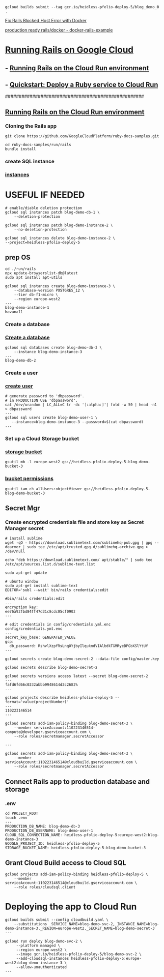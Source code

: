 
```
gcloud builds submit --tag gcr.io/heidless-pfolio-deploy-5/blog_demo_0 .

```

[Fix Rails Blocked Host Error with Docker](https://danielabaron.me/blog/rails-blocked-host-docker-fix/)

[production ready rails/docker - docker-rails-example](https://github.com/nickjj/docker-rails-example)

# [Running Rails on Google Cloud](https://cloud.google.com/ruby/rails)
## - [Running Rails on the Cloud Run environment ](https://cloud.google.com/ruby/rails/run)
## - [Quickstart: Deploy a Ruby service to Cloud Run](https://cloud.google.com/run/docs/quickstarts/build-and-deploy/deploy-ruby-service)

###################################################

## [Running Rails on the Cloud Run environment ](https://cloud.google.com/ruby/rails/run)

### Cloning the Rails app
```
git clone https://github.com/GoogleCloudPlatform/ruby-docs-samples.git

cd ruby-docs-samples/run/rails
bundle install
```

### create SQL instance
### [instances](https://console.cloud.google.com/sql/instances?project=heidless-pfolio-deploy-5)

# USEFUL IF NEEDED
```
# enable/diable deletion protection
gcloud sql instances patch blog-demo-db-1 \
    --deletion-protection

gcloud sql instances patch blog-demo-instance-2 \
    --no-deletion-protection

```

```
gcloud sql instances delete blog-demo-instance-2 \
--project=heidless-pfolio-deploy-5

```

## prep OS
```
cd ./run/rails
npx update-browserslist-db@latest
sudo apt install apt-utils
```

```
gcloud sql instances create blog-demo-instance-3 \
    --database-version POSTGRES_12 \
    --tier db-f1-micro \
    --region europe-west2
---
blog-demo-instance-1
havana11
```

### Create a database
### [Create a database](https://console.cloud.google.com/sql/instances/blog-demo-instance-1/databases?project=heidless-pfolio-deploy-5)

```
gcloud sql databases create blog-demo-db-3 \
    --instance blog-demo-instance-3
---
blog-demo-db-2
```

### Create a user
### [create user](https://console.cloud.google.com/sql/instances/blog-demo-instance-1/users?project=heidless-pfolio-deploy-5)

```
# generate password to 'dbpassword'.
# in PRODUCTION USE 'dbpassword'. 
cat /dev/urandom | LC_ALL=C tr -dc '[:alpha:]'| fold -w 50 | head -n1 > dbpassword
---
gcloud sql users create blog-demo-user-1 \
   --instance=blog-demo-instance-3 --password=$(cat dbpassword)
---

```
### Set up a Cloud Storage bucket
### [storage bucket](https://console.cloud.google.com/storage/browser?referrer=search&project=heidless-pfolio-deploy-5&prefix=&forceOnBucketsSortingFiltering=true)

```
gsutil mb -l europe-west2 gs://heidless-pfolio-deploy-5-blog-demo-bucket-3

```

### [bucket permissions]()
```
gsutil iam ch allUsers:objectViewer gs://heidless-pfolio-deploy-5-blog-demo-bucket-3
```

## Secret Mgr
### Create encrypted credentials file and store key as Secret Manager secret
```
# install sublime
wget -qO - https://download.sublimetext.com/sublimehq-pub.gpg | gpg --dearmor | sudo tee /etc/apt/trusted.gpg.d/sublimehq-archive.gpg > /dev/null

echo "deb https://download.sublimetext.com/ apt/stable/" | sudo tee /etc/apt/sources.list.d/sublime-text.list

sudo apt-get update

# ubuntu window
sudo apt-get install sublime-text
EDITOR='subl --wait' bin/rails credentials:edit

#bin/rails credentials:edit
---
encryption key:
ee76a92fbd84ff47d31c8cdc05cf0902
---

# edit credentials in config/credentials.yml.enc
config/credentials.yml.enc
---
secret_key_base: GENERATED_VALUE
gcp:
  db_password: RshvlXzpfRsLnqOYjbyIlqukndVIAlbdkTGMRyeBPGbXSlYtUf
---
```

```
gcloud secrets create blog-demo-secret-2 --data-file config/master.key

gcloud secrets describe blog-demo-secret-2

gcloud secrets versions access latest --secret blog-demo-secret-2
---
fafd6fd66c0232abbb9948614d3c2682%
---

```

```
gcloud projects describe heidless-pfolio-deploy-5 --format='value(projectNumber)'
---
110223146514
---
```

```
gcloud secrets add-iam-policy-binding blog-demo-secret-3 \
    --member serviceAccount:110223146514-compute@developer.gserviceaccount.com \
    --role roles/secretmanager.secretAccessor

---

gcloud secrets add-iam-policy-binding blog-demo-secret-3 \
    --member serviceAccount:110223146514@cloudbuild.gserviceaccount.com \
    --role roles/secretmanager.secretAccessor
```

## Connect Rails app to production database and storage
### .env
```
cd PROJECT_ROOT
touch .env
---
PRODUCTION_DB_NAME: blog-demo-db-3
PRODUCTION_DB_USERNAME: blog-demo-user-1
CLOUD_SQL_CONNECTION_NAME: heidless-pfolio-deploy-5:europe-west2:blog-demo-instance-3
GOOGLE_PROJECT_ID: heidless-pfolio-deploy-5
STORAGE_BUCKET_NAME: heidless-pfolio-deploy-5-blog-demo-bucket-3
```

## Grant Cloud Build access to Cloud SQL
```
gcloud projects add-iam-policy-binding heidless-pfolio-deploy-5 \
    --member serviceAccount:110223146514@cloudbuild.gserviceaccount.com \
    --role roles/cloudsql.client
```

# Deploying the app to Cloud Run

```
gcloud builds submit --config cloudbuild.yaml \
    --substitutions _SERVICE_NAME=blog-demo-svc-2,_INSTANCE_NAME=blog-demo-instance-3,_REGION=europe-west2,_SECRET_NAME=blog-demo-secret-3
---

gcloud run deploy blog-demo-svc-2 \
     --platform managed \
     --region europe-west2 \
     --image gcr.io/heidless-pfolio-deploy-5/blog-demo-svc-2 \
     --add-cloudsql-instances heidless-pfolio-deploy-5:europe-west2:blog-demo-instance-3 \
     --allow-unauthenticated
---



```

